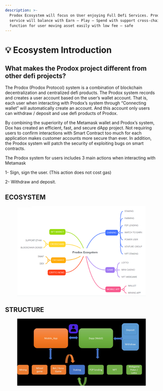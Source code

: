 ```yaml
---
description: >-
  Prodox Ecosystem will focus on User enjoying Full Defi Services. Prodox
  service will balance with Earn – Play – Spend with support cross-chain
  function for user moving asset easily with low fee – safe
---
```


# 💡 Ecosystem Introduction

## What makes the Prodox project different from other defi projects?

The Prodox (Prodox Protocol) system is a combination of blockchain decentralization and centralized defi products. The Prodox system records and creates a user account based on the user’s wallet account. That is, each user when interacting with Prodox’s system through “Connecting wallet” will automatically create an account. And this account only users can withdraw / deposit and use defi products of Prodox.

By combining the superiority of the Metamask wallet and Prodox’s system, Dox has created an efficient, fast, and secure dApp project. Not requiring users to confirm interactions with Smart Contract too much for each application makes customer accounts more secure than ever. In addition, the Prodox system will patch the security of exploiting bugs on smart contracts.

The Prodox system for users includes 3 main actions when interacting with Metamask

1- Sign, sign the user. (This action does not cost gas)

2- Withdraw and deposit.

## ECOSYSTEM&#x20;

<figure><img src="../.gitbook/assets/image (12).png" alt=""><figcaption></figcaption></figure>

## STRUCTURE

<figure><img src="../.gitbook/assets/image (2) (4).png" alt=""><figcaption></figcaption></figure>
